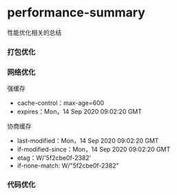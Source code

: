 # performance-summary
性能优化相关的总结
### 打包优化
### 网络优化
强缓存
- cache-control：max-age=600
- expires：Mon，14 Sep 2020 09:02:20 GMT

协商缓存
- last-modified：Mon，14 Sep 2020 09:02:20 GMT
- if-modified-since：Mon，14 Sep 2020 09:02:20 GMT
- etag：W/'5f2cbe0f-2382'
- if-none-match: W/"5f2cbe0f-2382"
### 代码优化



